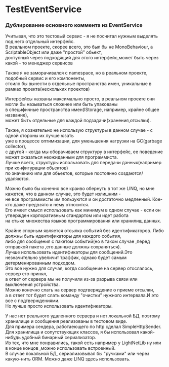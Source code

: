 # TestEventService

### Дублирование основного коммента из EventService

Учитывая, что это тестовый сервис - я не посчитал нужным выделять под него отдельный интерфейс.   
В реальном проекте, скорее всего, это был бы не MonoBehaviour, а ScriptableObject или даже "простой" обьект,  
доступный через подходящий для этого интерфейс,может быть через какой - то менеджер сервисов  

Также я не заморачивался с namespace, но в реальном проекте, подобный сервис и его компоненты,  
стоило бы вынести в отдельные пространства имен, уникальные в рамках проекта(нескольких проектов)  

Интерфейсы названы максимально просто, в реальном проекте они могли бы называться сложнее или быть упакованы   
в специфичные пространства имен(IStorage, например, крайне общее название),  
может быть отдельные для каждой подзадачи(хранения,отсылки).  

Также, я сознательно не использую структуры в данном случае - с одной стороны их лучше юзать   
уже в процессе оптимизации, для уменьшения нагрузки на GC(garbage collector),  
с другой - когда мы оборачиваем структуру в интерфейс, ее поведение может оказаться неожиданным для программиста.  
Лучше всего, структуры использовать для передачи данных(например при конфигурации обьектов)  
по значению или для обьектов, которые постоянно создаются/удаляются.  
 
Можно было бы конечно все краиво обернуть в тот же LINQ, но мне кажется, что в данном случае, это будет излишним -   
не все программисты им пользуются и он достаточно медленный. Кое-кто даже предвзято к нему относится.  
Его имеет смысл использовать как минимум в одном случае - если он утвержден корпоративным стандартом или идет работа   
на стыке множества языков программирования или хранилищ данных.  

Крайне спорным является отсылка событий без идентификаторов. Либо должны быть идентификаторы для каждого события,   
либо для сообщения с пакетом событий(но в таком случае ,перед отправкой пакета ,его данные должны сохраняться).  
Лучше использовать идентификаторы для сообщений.Это незначительно увеличит траффик, однако будет самым детерменированным подходом.  
Это все нужно для случая, когда сообщение на сервер отослалось, сервер его принял,   
а ответ от сервера мы не получили из-за разрыва связи или выключения устройства.  
Можно конечно слать на сервер подтверждение о приеме отсылки,   
а в ответ тот будет слать команду "очистки" нужного интервала.И это все с подтверждениями.  
Но лучше просто использовать идентификаторы.  
 
У нас нет реального удаленного сервера и нет локальной БД, поэтому хранилище и сообщения реализованы в тестовом виде.  
Для примера сендера, работаеющего по http сделал SimpleHttpSender.  
Для хранилища и сопутствующих классов, я бы использовал какой-нибудь удобный бинарный сериализатор.  
Из тех, что мне понравились, такой есть например у LightNetLib ну или в конце концов ,можно использовать встроенный.  
В случае локальной БД, сериализовывал бы "ручками" или через какую-нить ORM. Можно даже LINQ здесь использовать.  


